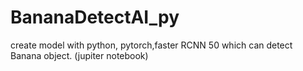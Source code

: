 # BananaDetectAI_py
create model with python, pytorch,faster RCNN 50 which can detect Banana object.
(jupiter notebook)
